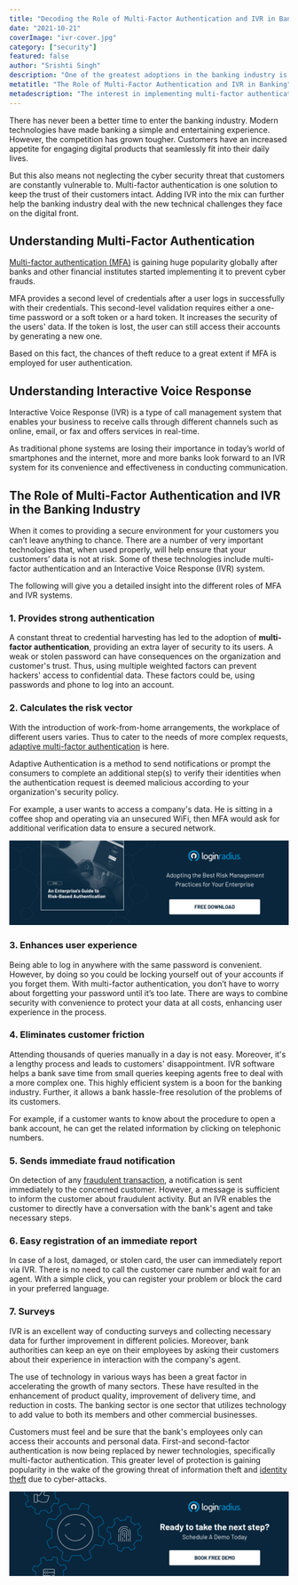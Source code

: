 ```yaml
---
title: "Decoding the Role of Multi-Factor Authentication and IVR in Banking"
date: "2021-10-21"
coverImage: "ivr-cover.jpg"
category: ["security"]
featured: false 
author: "Srishti Singh"
description: "One of the greatest adoptions in the banking industry is the introduction of multi-factor authentication (MFA) and Interactive Voice Response (IVR) systems. Both of them are considered effective ways that help banks to reduce fraud. This blog explains their individual roles in banking."
metatitle: "The Role of Multi-Factor Authentication and IVR in Banking"
metadescription: "The interest in implementing multi-factor authentication and IVR is gaining momentum in the banking sector as customers take their security concerns seriously."
---
```



There has never been a better time to enter the banking industry. Modern technologies have made banking a simple and entertaining experience. However, the competition has grown tougher. Customers have an increased appetite for engaging digital products that seamlessly fit into their daily lives. 

But this also means not neglecting the cyber security threat that customers are constantly vulnerable to. Multi-factor authentication is one solution to keep the trust of their customers intact. Adding IVR into the mix can further help the banking industry deal with the new technical challenges they face on the digital front. 


## Understanding Multi-Factor Authentication 

[Multi-factor authentication (MFA)](https://www.loginradius.com/multi-factor-authentication/) is gaining huge popularity globally after banks and other financial institutes started implementing it to prevent cyber frauds. 

MFA provides a second level of credentials after a user logs in successfully with their credentials. This second-level validation requires either a one-time password or a soft token or a hard token. It increases the security of the users' data. If the token is lost, the user can still access their accounts by generating a new one. 

Based on this fact, the chances of theft reduce to a great extent if MFA is employed for user authentication.


## Understanding Interactive Voice Response 

Interactive Voice Response (IVR) is a type of call management system that enables your business to receive calls through different channels such as online, email, or fax and offers services in real-time. 

As traditional phone systems are losing their importance in today’s world of smartphones and the internet, more and more banks look forward to an IVR system for its convenience and effectiveness in conducting communication.


## The Role of Multi-Factor Authentication and IVR in the Banking Industry

When it comes to providing a secure environment for your customers you can’t leave anything to chance. There are a number of very important technologies that, when used properly, will help ensure that your customers’ data is not at risk. Some of these technologies include multi-factor authentication and an Interactive Voice Response (IVR) system. 

The following will give you a detailed insight into the different roles of MFA and IVR systems.


### 1. Provides strong authentication

A constant threat to credential harvesting has led to the adoption of **multi-factor authentication**, providing an extra layer of security to its users. A weak or stolen password can have consequences on the organization and customer's trust. Thus, using multiple weighted factors can prevent hackers' access to confidential data. These factors could be, using passwords and phone to log into an account.


### 2. Calculates the risk vector

With the introduction of work-from-home arrangements, the workplace of different users varies. Thus to cater to the needs of more complex requests, [adaptive multi-factor authentication](https://www.loginradius.com/blog/start-with-identity/adaptive-authentication/) is here. 

Adaptive Authentication is a method to send notifications or prompt the consumers to complete an additional step(s) to verify their identities when the authentication request is deemed malicious according to your organization's security policy.

For example, a user wants to access a company's data. He is sitting in a coffee shop and operating via an unsecured WiFi, then MFA would ask for additional verification data to ensure a secured network. 

[![GD-RBA](GD-RBA.png)](https://www.loginradius.com/resource/an-enterprises-guide-to-risk-based-authentication/)


### 3. Enhances user experience

Being able to log in anywhere with the same password is convenient. However, by doing so you could be locking yourself out of your accounts if you forget them. With multi-factor authentication, you don’t have to worry about forgetting your password until it’s too late. There are ways to combine security with convenience to protect your data at all costs, enhancing user experience in the process. 


### 4. Eliminates customer friction

Attending thousands of queries manually in a day is not easy. Moreover, it's a lengthy process and leads to customers' disappointment. IVR software helps a bank save time from small queries keeping agents free to deal with a more complex one. This highly efficient system is a boon for the banking industry. Further, it allows a bank hassle-free resolution of the problems of its customers.

For example, if a customer wants to know about the procedure to open a bank account, he can get the related information by clicking on telephonic numbers. 


### 5. Sends immediate fraud notification

On detection of any [fraudulent transaction](https://www.loginradius.com/blog/fuel/good-transaction-security/), a notification is sent immediately to the concerned customer. However, a message is sufficient to inform the customer about fraudulent activity. But an IVR enables the customer to directly have a conversation with the bank's agent and take necessary steps.


### 6. Easy registration of an immediate report

In case of a lost, damaged, or stolen card, the user can immediately report via IVR. There is no need to call the customer care number and wait for an agent. With a simple click, you can register your problem or block the card in your preferred language.


### 7. Surveys

IVR is an excellent way of conducting surveys and collecting necessary data for further improvement in different policies. Moreover, bank authorities can keep an eye on their employees by asking their customers about their experience in interaction with the company's agent.

The use of technology in various ways has been a great factor in accelerating the growth of many sectors. These have resulted in the enhancement of product quality, improvement of delivery time, and reduction in costs. The banking sector is one sector that utilizes technology to add value to both its members and other commercial businesses. 

Customers must feel and be sure that the bank's employees only can access their accounts and personal data. First-and second-factor authentication is now being replaced by newer technologies, specifically multi-factor authentication. This greater level of protection is gaining popularity in the wake of the growing threat of information theft and [identity theft](https://www.loginradius.com/blog/start-with-identity/identity-theft-frauds/) due to cyber-attacks.


[![book-free-demo-loginradius](../../assets/book-a-demo-loginradius.png)](https://www.loginradius.com/book-a-demo/)
